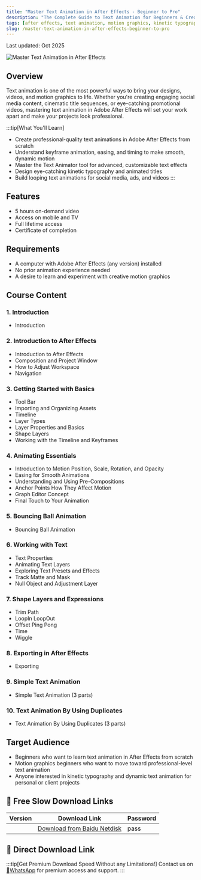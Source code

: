 ```yaml
---
title: "Master Text Animation in After Effects - Beginner to Pro"
description: "The Complete Guide to Text Animation for Beginners & Creators in Adobe After Effects"
tags: [after effects, text animation, motion graphics, kinetic typography, animation]
slug: /master-text-animation-in-after-effects-beginner-to-pro
---
```


Last updated: Oct 2025

![Master Text Animation in After Effects](https://img-c.udemycdn.com/course/240x135/6847187_a331.jpg)

## Overview

Text animation is one of the most powerful ways to bring your designs, videos, and motion graphics to life. Whether you're creating engaging social media content, cinematic title sequences, or eye-catching promotional videos, mastering text animation in Adobe After Effects will set your work apart and make your projects look professional.

:::tip[What You'll Learn]
- Create professional-quality text animations in Adobe After Effects from scratch
- Understand keyframe animation, easing, and timing to make smooth, dynamic motion
- Master the Text Animator tool for advanced, customizable text effects
- Design eye-catching kinetic typography and animated titles
- Build looping text animations for social media, ads, and videos
:::

## Features

- 5 hours on-demand video
- Access on mobile and TV
- Full lifetime access
- Certificate of completion

## Requirements

- A computer with Adobe After Effects (any version) installed
- No prior animation experience needed
- A desire to learn and experiment with creative motion graphics

## Course Content

### 1. Introduction
- Introduction

### 2. Introduction to After Effects
- Introduction to After Effects
- Composition and Project Window
- How to Adjust Workspace
- Navigation

### 3. Getting Started with Basics
- Tool Bar
- Importing and Organizing Assets
- Timeline
- Layer Types
- Layer Properties and Basics
- Shape Layers
- Working with the Timeline and Keyframes

### 4. Animating Essentials
- Introduction to Motion Position, Scale, Rotation, and Opacity
- Easing for Smooth Animations
- Understanding and Using Pre-Compositions
- Anchor Points How They Affect Motion
- Graph Editor Concept
- Final Touch to Your Animation

### 5. Bouncing Ball Animation
- Bouncing Ball Animation

### 6. Working with Text
- Text Properties
- Animating Text Layers
- Exploring Text Presets and Effects
- Track Matte and Mask
- Null Object and Adjustment Layer

### 7. Shape Layers and Expressions
- Trim Path
- LoopIn LoopOut
- Offset Ping Pong
- Time
- Wiggle

### 8. Exporting in After Effects
- Exporting

### 9. Simple Text Animation
- Simple Text Animation (3 parts)

### 10. Text Animation By Using Duplicates
- Text Animation By Using Duplicates (3 parts)

## Target Audience

- Beginners who want to learn text animation in After Effects from scratch
- Motion graphics beginners who want to move toward professional-level text animation
- Anyone interested in kinetic typography and dynamic text animation for personal or client projects

## 🐌 Free Slow Download Links

| Version | Download Link | Password |
|--------|---------------|----------|
| | [Download from Baidu Netdisk](https://pan.baidu.com/s/link) | pass |

## 🚀 Direct Download Link
:::tip[Get Premium Download Speed Without any Limitations!]
Contact us on [💬WhatsApp](https://wa.me/+8613237610083) for premium  access and support.
:::
